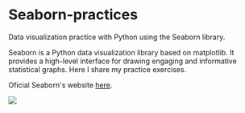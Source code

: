 # Seaborn-practices
Data visualization practice with Python using the Seaborn library.

Seaborn is a Python data visualization library based on matplotlib. It provides a high-level interface for drawing engaging and informative statistical graphs. Here I share my practice exercises.

Oficial Seaborn's website [here](https://seaborn.pydata.org/ "Seaborn").

[![](https://seaborn.pydata.org/_static/logo-wide-lightbg.svg)](https://seaborn.pydata.org/ "Seaborn")
